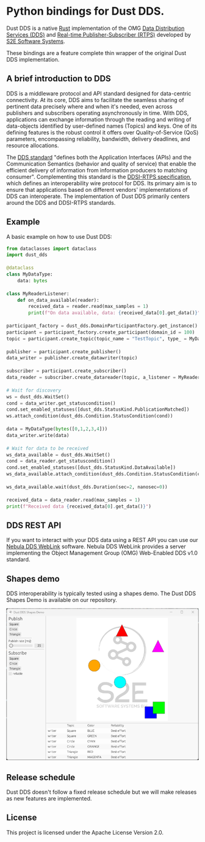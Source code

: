 # Python bindings for Dust DDS.

Dust DDS is a native [Rust](https://www.rust-lang.org/) implementation of the OMG [Data Distribution Services (DDS)](https://www.omg.org/omg-dds-portal/) and [Real-time Publisher-Subscriber (RTPS)](https://www.omg.org/spec/DDSI-RTPS/About-DDSI-RTPS/) developed by [S2E Software Systems](https://www.s2e-systems.com).

These bindings are a feature complete thin wrapper of the original Dust DDS implementation.

## A brief introduction to DDS

DDS is a middleware protocol and API standard designed for data-centric connectivity. At its core, DDS aims to facilitate the seamless sharing of pertinent data precisely where and when it's needed, even across publishers and subscribers operating asynchronously in time. With DDS, applications can exchange information through the reading and writing of data-objects identified by user-defined names (Topics) and keys. One of its defining features is the robust control it offers over Quality-of-Service (QoS) parameters, encompassing reliability, bandwidth, delivery deadlines, and resource allocations.

The [DDS standard](https://www.omg.org/spec/DDS/1.4/PDF) "defines both the Application Interfaces (APIs) and the Communication Semantics (behavior and quality of service) that enable the efficient delivery of information from information producers to matching consumer". Complementing this standard is the [DDSI-RTPS specification](https://www.omg.org/spec/DDSI-RTPS/2.5/PDF), which defines an interoperability wire protocol for DDS. Its primary aim is to ensure that applications based on different vendors' implementations of DDS can interoperate. The implementation of Dust DDS primarily centers around the DDS and DDSI-RTPS standards.

## Example

A basic example on how to use Dust DDS:

```python
from dataclasses import dataclass
import dust_dds

@dataclass
class MyDataType:
    data: bytes

class MyReaderListener:
    def on_data_available(reader):
        received_data = reader.read(max_samples = 1)
        print(f"On data available, data: {received_data[0].get_data()}")

participant_factory = dust_dds.DomainParticipantFactory.get_instance()
participant = participant_factory.create_participant(domain_id = 100)
topic = participant.create_topic(topic_name = "TestTopic", type_ = MyDataType)

publisher = participant.create_publisher()
data_writer = publisher.create_datawriter(topic)

subscriber = participant.create_subscriber()
data_reader = subscriber.create_datareader(topic, a_listener = MyReaderListener, mask=[dust_dds.StatusKind.DataAvailable] )

# Wait for discovery
ws = dust_dds.WaitSet()
cond = data_writer.get_statuscondition()
cond.set_enabled_statuses([dust_dds.StatusKind.PublicationMatched])
ws.attach_condition(dust_dds.Condition.StatusCondition(cond))

data = MyDataType(bytes([0,1,2,3,4]))
data_writer.write(data)

# Wait for data to be received
ws_data_available = dust_dds.WaitSet()
cond = data_reader.get_statuscondition()
cond.set_enabled_statuses([dust_dds.StatusKind.DataAvailable])
ws_data_available.attach_condition(dust_dds.Condition.StatusCondition(cond))

ws_data_available.wait(dust_dds.Duration(sec=2, nanosec=0))

received_data = data_reader.read(max_samples = 1)
print(f"Received data {received_data[0].get_data()}")

```

## DDS REST API

If you want to interact with your DDS data using a REST API you can use our [Nebula DDS WebLink](https://www.s2e-systems.com/products/nebula-dds-weblink/) software. Nebula DDS WebLink provides a server implementing the Object Management Group (OMG) Web-Enabled DDS v1.0 standard.

## Shapes demo

DDS interoperability is typically tested using a shapes demo. The Dust DDS Shapes Demo is available on our repository.

![Dust DDS Shapes demo screenshot](https://raw.githubusercontent.com/s2e-systems/dust-dds/master/dds/docs/shapes_demo_screenshot.png)

## Release schedule

Dust DDS doesn't follow a fixed release schedule but we will make releases as new features are implemented.

## License

This project is licensed under the Apache License Version 2.0.
